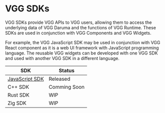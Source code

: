 # VGG SDKs

VGG SDKs provide VGG APIs to VGG users, allowing them to access the underlying
data of VGG Daruma and the functions of VGG Runtime. These SDKs are used in
conjunction with VGG Components and VGG Widgets.

For example, the VGG JavaScript SDK may be used in conjunction with VGG React
component as it is a web UI framework with JavaScript programming language. The
reusable VGG widgets can be developed with one VGG SDK and used with another
VGG SDK in a different language.

| SDK                         | Status       |
| --------------------------- | ------------ |
| [JavaScript SDK](js_sdk.md) | Released     |
| C++ SDK                     | Comming Soon |
| Rust SDK                    | WIP          |
| Zig SDK                     | WIP          |
